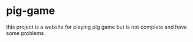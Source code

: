 # pig-game
this project is a website for playing pig game but is not complete and have some problems 

